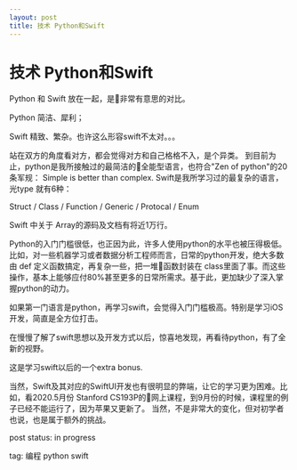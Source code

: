 ```yaml
---
layout: post
title: 技术 Python和Swift
---
```


# 技术 Python和Swift

Python 和 Swift 放在一起，是非常有意思的对比。

Python 简洁、犀利；

Swift 精致、繁杂。也许这么形容swift不太对。。。

站在双方的角度看对方，都会觉得对方和自己格格不入，是个异类。
到目前为止，python是我所接触过的最简洁的全能型语言，也符合"Zen of python"的20条军规： Simple is better than complex.
Swift是我所学习过的最复杂的语言，光type 就有6种：

Struct / Class / Function / Generic / Protocal / Enum

Swift 中关于 Array的源码及文档有将近1万行。

Python的入门门槛很低，也正因为此，许多人使用python的水平也被压得极低。比如，对一些机器学习或者数据分析工程师而言，日常的python开发，绝大多数由 def 定义函数搞定，再复杂一些，把一堆函数封装在 class里面了事。而这些操作，基本上能够应付80%甚至更多的日常所需求。基于此，更加缺少了深入掌握python的动力。

如果第一门语言是python，再学习swift，会觉得入门门槛极高。特别是学习iOS开发，简直是全方位打击。

在慢慢了解了swift思想以及开发方式以后，惊喜地发现，再看待python，有了全新的视野。

这是学习swift以后的一个extra bonus.


当然，Swift及其对应的SwiftUI开发也有很明显的弊端，让它的学习更为困难。比如，看2020.5月份 Stanford CS193P的网上课程，到9月份的时候，课程里的例子已经不能运行了，因为苹果又更新了。
当然，不是非常大的变化，但对初学者也说，也是属于额外的挑战。
 
post status: in progress

tag: 编程 python swift
